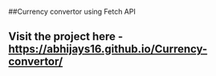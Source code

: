 ##Currency convertor using Fetch API
## Visit the project here - https://abhijays16.github.io/Currency-convertor/
